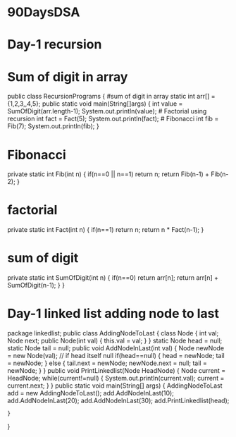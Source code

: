 # 90DaysDSA

# Day-1 recursion
# Sum of digit in array 
public class RecursionPrograms
{ 
  #sum of digit in array
  static int arr[] ={1,2,3,,4,5};
  public static void main(String[]args)
  {
    int value = SumOfDigit(arr.length-1);
    System.out.println(value);
    # Factorial using recursion
    int fact = Fact(5);
    System.out.println(fact);
    # Fibonacci
    int fib = Fib(7);
    System.out.println(fib);
  }
  # Fibonacci
  private static int Fib(int n)
  {
    if(n==0 || n==1)
      return n;
    return Fib(n-1) + Fib(n-2);
  }
  # factorial
  private static int Fact(int n)
  {
    if(n==1)
      return n;
    return n * Fact(n-1);
  }
  # sum of digit 
  private static int SumOfDigit(int n)
  {
    if(n==0)
      return arr[n];
    return arr[n] + SumOfDigit(n-1);
  }
}
# Day-1 linked list adding node to last 
package linkedlist;
public  class AddingNodeToLast 
{
	class Node
	{
		int val;
		Node next;
		public Node(int val)
		{
			this.val = val;
		}
	}
	static Node head = null;
	static Node tail = null;
	public void AddNodeInLast(int val)
	{
		Node newNode = new Node(val);
		// if head itself null
		if(head==null)
		{
			head = newNode;
			tail = newNode;
		}
		else
		{
			tail.next = newNode;
			newNode.next = null;
			tail = newNode;
		}
	}
	public void PrintLinkedlist(Node HeadNode)
	{
		Node current = HeadNode;
		while(current!=null)
		{
			System.out.println(current.val);
			current = current.next;
		}
	}
	public static void main(String[] args) 
	{
		AddingNodeToLast add = new AddingNodeToLast();
		add.AddNodeInLast(10);
		add.AddNodeInLast(20);
		add.AddNodeInLast(30);
		add.PrintLinkedlist(head);
		
	}	
}

